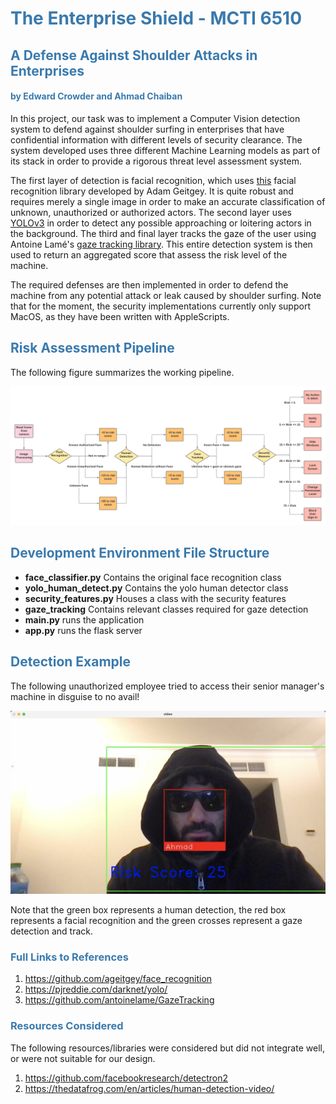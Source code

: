 <h1 style="color: #3a7aad">The Enterprise Shield - MCTI 6510</h1>
<h2 style="color: #3a7aad">A Defense Against Shoulder Attacks in Enterprises</h2>
<h4 style="color: #3a7aad">by Edward Crowder and Ahmad Chaiban</h4>

In this project, our task was to implement a Computer Vision detection system to defend against shoulder surfing in 
enterprises that have confidential information with different levels of security clearance. The system developed uses 
three different Machine Learning models as part of its stack in order to provide a rigorous threat level assessment 
system. 

The first layer of detection is facial recognition, which uses 
<a href = "https://github.com/ageitgey/face_recognition" target="_blank">this</a> facial recognition library 
developed by Adam Geitgey. It is quite robust and requires merely a single image in order to make an accurate 
classification of unknown, unauthorized or authorized actors. The second layer uses 
<a href = "https://pjreddie.com/darknet/yolo/" target="_blank">YOLOv3</a> in order to detect any possible approaching 
or loitering actors in the background. The third and final layer tracks the gaze of the user using Antoine Lamé's 
<a href = "https://github.com/antoinelame/GazeTracking" target="_blank">gaze tracking library</a>. This entire detection 
system is then used to return an aggregated score that assess the risk level of the machine. 

The required defenses are then implemented in order to defend the machine from any potential attack or leak caused 
by shoulder surfing. Note that for the moment, the security implementations currently only support MacOS, as they have 
been written with AppleScripts. 

<h2 style="color: #3a7aad">Risk Assessment Pipeline</h2>

The following figure summarizes the working pipeline. 

<center>
    <img src="doc_images/6510%20ML%20diagram.png"/>
</center>

<h2 style="color: #3a7aad">Development Environment File Structure</h2>

* **face_classifier.py** Contains the original face recognition class
* **yolo_human_detect.py** Contains the yolo human detector class
* **security_features.py** Houses a class with the security features 
* **gaze_tracking** Contains relevant classes required for gaze detection 
* **main.py** runs the application  
* **app.py** runs the flask server

<h2 style="color: #3a7aad">Detection Example</h2>

The following unauthorized employee tried to access their senior manager's machine in disguise to no avail!

<center>
    <img src="doc_images/unauthorized_employee.jpg"/>
</center>

Note that the green box represents a human detection, the red box represents a facial recognition and the green 
crosses represent a gaze detection and track. 

<h3 style="color: #3a7aad">Full Links to References</h3>

1. https://github.com/ageitgey/face_recognition
2. https://pjreddie.com/darknet/yolo/
3. https://github.com/antoinelame/GazeTracking

<h3 style="color: #3a7aad">Resources Considered</h3>

The following resources/libraries were considered but did not integrate well, or were not suitable for our design.

1. https://github.com/facebookresearch/detectron2
2. https://thedatafrog.com/en/articles/human-detection-video/

 
